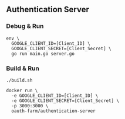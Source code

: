 ## Authentication Server
### Debug & Run
```
env \
  GOOGLE_CLIENT_ID=[Client_ID] \
  GOOGLE_CLIENT_SECRET=[Client_Secret] \
  go run main.go server.go
```

### Build & Run
```
./build.sh

docker run \
  -e GOOGLE_CLIENT_ID=[Client_ID] \
  -e GOOGLE_CLIENT_SECRET=[Client_Secret] \
  -p 3000:3000 \
  oauth-farm/authentication-server
````